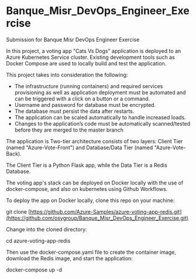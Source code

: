 # Banque_Misr_DevOps_Engineer_Exercise
Submission for Banque Misr DevOps Engineer Exercise


In this project, a voting app "Cats Vs Dogs" application is deployed to an Azure Kubernetes Service cluster. Existing development tools such as Docker Compose are used to locally build and test the application.

This project takes into consideration the following:

- The infrastructure (running containers) and required services provisioning as well as application deployment must be automated and can be triggered with a click on a button or a command.
- Username and password for database must be encrypted.
- The database must persist the data after restarts.
- The application can be scaled automatically to handle increased loads.
- Changes to the application’s code must be automatically scanned/tested before they are merged to the master branch


 
The application is Two-tier architecture consists of two layers: Client Tier (named "Azure-Vote-Front") and Database/Data Tier (named "Azure-Vote-Back).

The Client Tier is a Python Flask app, while the Data Tier is a Redis Database.

The voting app's stack can be deployed on Docker locally with the use of docker-compose, and also on kubernetes using Github Workflows.

To deploy the app on Docker locally, clone this repo on your machine:

git clone [https://github.com/Azure-Samples/azure-voting-app-redis.git](https://github.com/osygroup/Banque_Misr_DevOps_Engineer_Exercise.git)

Change into the cloned directory:

cd azure-voting-app-redis

Then use the docker-compose.yaml file to create the container image, download the Redis image, and start the application:

docker-compose up -d


